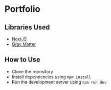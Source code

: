 # Portfolio

## Libraries Used
- [NextJS](https://nextjs.org/)
- [Gray Matter](https://npmjs.com/package/gray-matter)

## How to Use
- Clone the repository
- Install dependencies using `npm install`
- Run the development server using `npm run dev`